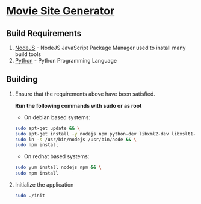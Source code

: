 [Movie Site Generator](../README.md)
==================================================

Build Requirements
--------------------------------------

1. [NodeJS](https://docs.npmjs.com/getting-started/installing-node) - NodeJS JavaScript Package Manager used to install many build tools
2. [Python](https://www.python.org/downloads/) - Python Programming Language

Building
--------------------------------------

1. Ensure that the requirements above have been satisfied.

	**Run the following commands with sudo or as root**

	* On debian based systems:
	```bash
	sudo apt-get update && \
	sudo apt-get install -y nodejs npm python-dev libxml2-dev libxslt1-dev && \
	sudo ln -s /usr/bin/nodejs /usr/bin/node && \
	sudo npm install
	```
	
	* On redhat based systems:
	```bash
	sudo yum install nodejs npm && \
	sudo npm install
	```
2. Initialize the application

	```bash
	sudo ./init
	```

